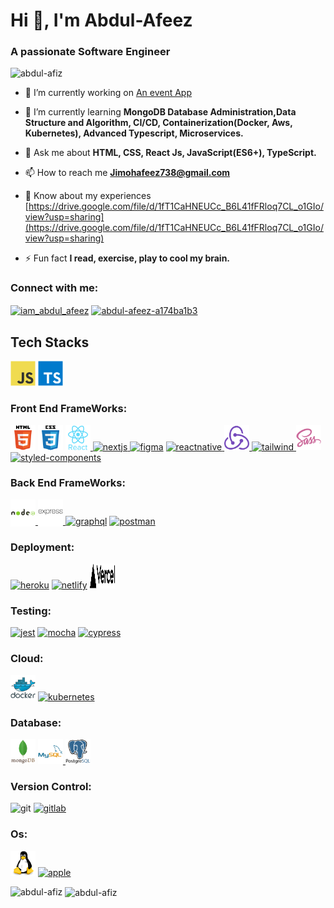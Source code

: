 <h1>Hi 👋, I'm Abdul-Afeez</h1>

<h3>A passionate Software Engineer</h3>

<p align="left"> <img src="https://komarev.com/ghpvc/?username=abdul-afiz&label=Profile%20views&color=0e75b6&style=flat" alt="abdul-afiz" /> </p>

<!-- <p align="left"> <a href="https://github.com/ryo-ma/github-profile-trophy"><img src="https://github-profile-trophy.vercel.app/?username=abdul-afiz" alt="abdul-afiz" /></a> </p> -->

<!-- <p align="left"> <a href="https://twitter.com/iam_abdul_afeez" target="blank"><img src="https://img.shields.io/twitter/follow/iam_abdul_afeez?logo=twitter&style=for-the-badge" alt="iam_abdul_afeez" /></a> </p> -->

- 🔭 I’m currently working on [An event App](https://github.com/Abdul-Afiz/gql_Event_Project)

- 🌱 I’m currently learning **MongoDB Database Administration,Data Structure and Algorithm, CI/CD, Containerization(Docker, Aws, Kubernetes), Advanced Typescript, Microservices.**

- 💬 Ask me about **HTML, CSS, React Js, JavaScript(ES6+), TypeScript.**

- 📫 How to reach me **Jimohafeez738@gmail.com**

- 📄 Know about my experiences [https://drive.google.com/file/d/1fT1CaHNEUCc_B6L41fFRloq7CL_o1GIo/view?usp=sharing](https://drive.google.com/file/d/1fT1CaHNEUCc_B6L41fFRloq7CL_o1GIo/view?usp=sharing)

- ⚡ Fun fact **I read, exercise, play to cool my brain.**

<h3 align="left">Connect with me:</h3>
<p align="left">
<a href="https://twitter.com/iam_abdul_afeez" target="blank"><img align="center" src="https://raw.githubusercontent.com/rahuldkjain/github-profile-readme-generator/master/src/images/icons/Social/twitter.svg" alt="iam_abdul_afeez" height="30" width="40" /></a>
<a href="https://linkedin.com/in/abdul-afeez-a174ba1b3" target="blank"><img align="center" src="https://raw.githubusercontent.com/rahuldkjain/github-profile-readme-generator/master/src/images/icons/Social/linked-in-alt.svg" alt="abdul-afeez-a174ba1b3" height="30" width="40" /></a>
</p>

<h2 align="left">Tech Stacks</h2>
<div>
<a href="https://developer.mozilla.org/en-US/docs/Web/JavaScript" target="_blank" rel="noreferrer"> <img src="https://raw.githubusercontent.com/devicons/devicon/master/icons/javascript/javascript-original.svg" alt="javascript" width="40" height="40"/></a>
  <a href="https://www.typescriptlang.org/" target="_blank" rel="noreferrer"> <img src="https://raw.githubusercontent.com/devicons/devicon/master/icons/typescript/typescript-original.svg" alt="typescript" width="40" height="40"/></a>
</div>

<h3 align="left">Front End FrameWorks:</h3>
<div> 
<a href="https://www.w3.org/html/" target="_blank" rel="noreferrer"> <img src="https://raw.githubusercontent.com/devicons/devicon/master/icons/html5/html5-original-wordmark.svg" alt="html5" width="40" height="40"/></a>
<a href="https://www.w3schools.com/css/" target="_blank" rel="noreferrer"> <img src="https://raw.githubusercontent.com/devicons/devicon/master/icons/css3/css3-original-wordmark.svg" alt="css3" width="40" height="40"/></a>
<a href="https://reactjs.org/" target="_blank" rel="noreferrer"> <img src="https://raw.githubusercontent.com/devicons/devicon/master/icons/react/react-original-wordmark.svg" alt="react" width="40" height="40"/> </a>
 <a href="https://nextjs.org/" target="_blank" rel="noreferrer"> <img src="https://cdn.worldvectorlogo.com/logos/nextjs-2.svg" alt="nextjs" width="40" height="40"/> </a>
<a href="https://www.figma.com/" target="_blank" rel="noreferrer"> <img src="https://www.vectorlogo.zone/logos/figma/figma-icon.svg" alt="figma" width="40" height="40"/></a>
<a href="https://reactnative.dev/" target="_blank" rel="noreferrer"> <img src="https://reactnative.dev/img/header_logo.svg" alt="reactnative" width="40" height="40"/> </a>
<a href="https://redux.js.org" target="_blank" rel="noreferrer"> <img src="https://raw.githubusercontent.com/devicons/devicon/master/icons/redux/redux-original.svg" alt="redux" width="40" height="40"/> </a>
<a href="https://tailwindcss.com/" target="_blank" rel="noreferrer"> <img src="https://www.vectorlogo.zone/logos/tailwindcss/tailwindcss-icon.svg" alt="tailwind" width="40" height="40"/> </a> 
<a href="https://sass-lang.com" target="_blank" rel="noreferrer"> <img src="https://raw.githubusercontent.com/devicons/devicon/master/icons/sass/sass-original.svg" alt="sass" width="40" height="40"/> </a>
<a href="https://styled-components.com" target="_blank" rel="noreferrer"> <img src="https://cdn.worldvectorlogo.com/logos/styled-components-1.svg" alt="styled-components" width="40" height="40"/></a>
<!--   <a href="https://getbootstrap.com" target="_blank" rel="noreferrer"> <img src="https://raw.githubusercontent.com/devicons/devicon/master/icons/bootstrap/bootstrap-plain-wordmark.svg" alt="bootstrap" width="40" height="40"/> </a>  -->
</div>

<h3 align="left">Back End FrameWorks:</h3>
<div>
<a href="https://nodejs.org" target="_blank" rel="noreferrer" style="background:white;"> <img src="https://raw.githubusercontent.com/devicons/devicon/master/icons/nodejs/nodejs-original-wordmark.svg" alt="nodejs" width="40" height="40"/> </a> 
 <a href="https://expressjs.com" target="_blank" rel="noreferrer" style="background:white;"}}> <img src="https://raw.githubusercontent.com/devicons/devicon/master/icons/express/express-original-wordmark.svg" alt="express" width="40" height="40"/> </a>
<a href="https://graphql.org" target="_blank" rel="noreferrer"> <img src="https://www.vectorlogo.zone/logos/graphql/graphql-icon.svg" alt="graphql" width="40" height="40"/></a>
<a href="https://postman.com" target="_blank" rel="noreferrer"> <img src="https://www.vectorlogo.zone/logos/getpostman/getpostman-icon.svg" alt="postman" width="40" height="40"/> </a>
<!--  <a href="https://firebase.google.com/" target="_blank" rel="noreferrer"> <img src="https://www.vectorlogo.zone/logos/firebase/firebase-icon.svg" alt="firebase" width="40" height="40"/></a> -->
<!--  <a href="https://redis.io" target="_blank" rel="noreferrer"> <img src="https://raw.githubusercontent.com/devicons/devicon/master/icons/redis/redis-original-wordmark.svg" alt="redis" width="40" height="40"/></a> -->
</div>

<h3 align="left">Deployment: </h3>
<div>
<a href="https://heroku.com" target="_blank" rel="noreferrer"> <img src="https://www.vectorlogo.zone/logos/heroku/heroku-icon.svg" alt="heroku" width="40" height="40"/></a>
<a href="https://netlify.com" target="_blank" rel="noreferrer"> <img src="https://www.vectorlogo.zone/logos/netlify/netlify-ar21.svg" alt="netlify" width="40" height="40"/></a>
<a href="https://vercel.com" target="_blank" rel="noreferrer"> <img src="https://raw.githubusercontent.com/cncf/landscape/master/hosted_logos/vercel.svg" alt="vercel" width="40" height="40"/></a>
</div>

<h3 align="left">Testing: </h3>
<div>
<a href="https://jestjs.io" target="_blank" rel="noreferrer"> <img src="https://www.vectorlogo.zone/logos/jestjsio/jestjsio-icon.svg" alt="jest" width="40" height="40"/></a>
<a href="https://mochajs.org" target="_blank" rel="noreferrer"> <img src="https://www.vectorlogo.zone/logos/mochajs/mochajs-icon.svg" alt="mocha" width="40" height="40"/></a>
<a href="https://www.cypress.io" target="_blank" rel="noreferrer"> <img src="https://raw.githubusercontent.com/simple-icons/simple-icons/6e46ec1fc23b60c8fd0d2f2ff46db82e16dbd75f/icons/cypress.svg" alt="cypress" width="40" height="40"/></a>
</div>

<h3 align="left">Cloud:</h3>
<div>
<a href="https://www.docker.com/" target="_blank" rel="noreferrer"> <img src="https://raw.githubusercontent.com/devicons/devicon/master/icons/docker/docker-original-wordmark.svg" alt="docker" width="40" height="40"/></a>
<a href="https://kubernetes.io" target="_blank" rel="noreferrer"> <img src="https://www.vectorlogo.zone/logos/kubernetes/kubernetes-icon.svg" alt="kubernetes" width="40" height="40"/></a>
<!--   <a href="https://aws.amazon.com" target="_blank" rel="noreferrer"> <img src="https://raw.githubusercontent.com/devicons/devicon/master/icons/amazonwebservices/amazonwebservices-original-wordmark.svg" alt="aws" width="40" height="40"/></a>  -->
<!--   
  <a href="https://azure.microsoft.com/en-in/" target="_blank" rel="noreferrer"> <img src="https://www.vectorlogo.zone/logos/microsoft_azure/microsoft_azure-icon.svg" alt="azure" width="40" height="40"/> </a> -->
</div>

<h3 align="left">Database:</h3>
<div>
<a href="https://www.mongodb.com/" target="_blank" rel="noreferrer"> <img src="https://raw.githubusercontent.com/devicons/devicon/master/icons/mongodb/mongodb-original-wordmark.svg" alt="mongodb" width="40" height="40"/></a> 
 <a href="https://www.mysql.com/" target="_blank" rel="noreferrer"> <img src="https://raw.githubusercontent.com/devicons/devicon/master/icons/mysql/mysql-original-wordmark.svg" alt="mysql" width="40" height="40"/> </a>  
 <a href="https://www.postgresql.org" target="_blank" rel="noreferrer"> <img src="https://raw.githubusercontent.com/devicons/devicon/master/icons/postgresql/postgresql-original-wordmark.svg" alt="postgresql" width="40" height="40"/></a>
</div>
   
<h3 align="left">Version Control:</h3>
<div
<a href="https://git-scm.com/" target="_blank" rel="noreferrer"> <img src="https://www.vectorlogo.zone/logos/git-scm/git-scm-icon.svg" alt="git" width="40" height="40"/></a>
<a href="https://gitlab.com.com/" target="_blank" rel="noreferrer"> <img src="https://vectorwiki.com/images/t9ip6__gitlab.svg" alt="gitlab" width="40" height="40"/></a>
</div>

<h3 align="left">Os:</h3>
<div>
<a href="https://www.linux.org/" target="_blank" rel="noreferrer"> <img src="https://raw.githubusercontent.com/devicons/devicon/master/icons/linux/linux-original.svg" alt="linux" width="40" height="40"/></a> 
<a href="https://www.apple.com/" target="_blank" rel="noreferrer"> <img src="https://www.vectorlogo.zone/logos/apple/apple-ar21.svg" alt="apple" width="40" height="40"/></a> 
</div>
 
<p><img align="left" src="https://github-readme-stats.vercel.app/api/top-langs?username=abdul-afiz&show_icons=true&locale=en&layout=compact" alt="abdul-afiz" /></p>
<p>&nbsp;<img align="center" src="https://github-readme-stats.vercel.app/api?username=abdul-afiz&show_icons=true&locale=en" alt="abdul-afiz" /></p>

